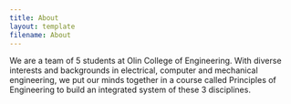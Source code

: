 ```yaml
---
title: About
layout: template
filename: About
---
```

We are a team of 5 students at Olin College of Engineering. With diverse
interests and backgrounds in electrical, computer and mechanical engineering,
we put our minds together in a course called Principles of Engineering to
build an integrated system of these 3 disciplines.
